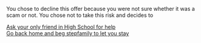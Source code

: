 You chose to decline this offer because you were not sure whether it was a scam or not. You chose not to take this risk and decides to


[Ask your only friend in High School for help](friend.md)  
[Go back home and beg stepfamily to let you stay](step-family)